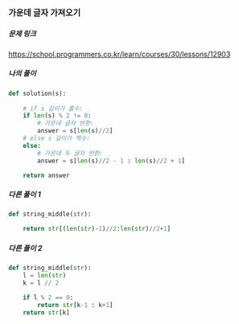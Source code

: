 ### 가운데 글자 가져오기


##### 문제 링크

https://school.programmers.co.kr/learn/courses/30/lessons/12903



##### 나의 풀이

```py
def solution(s):
    
    # if s 길이가 홀수:
    if len(s) % 2 != 0:
        # 가운데 글자 반환: 
        answer = s[len(s)//2]
    # else s 길이가 짝수:
    else:
        # 가운데 두 글자 반환:
        answer = s[len(s)//2 - 1 : len(s)//2 + 1]

    return answer
```



##### 다른 풀이 1

```py
def string_middle(str):

    return str[(len(str)-1)//2:len(str)//2+1]
```



##### 다른 풀이 2

```py
def string_middle(str):
    l = len(str)
    k = l // 2

    if l % 2 == 0:
        return str[k-1 : k+1]
    return str[k]
```
